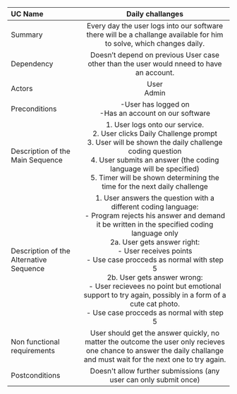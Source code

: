 
| UC Name	  | Daily challanges |
| :---        |    :----:   |
| Summary      | Every day the user logs into our software there will be a challange available for him to solve, which changes daily.       |
| Dependency   | Doesn’t depend on previous User case other than the user would nneed to have an account.   |
| Actors   | User <br> Admin    |
| Preconditions   | -User has logged on <br> -Has an account on our software        |
| Description of the Main Sequence   | 1.	User logs onto our service.  <br>  2.	User clicks Daily Challenge prompt <br> 3.	User will be shown the daily challenge coding question  <br>4.	User submits an answer (the coding language will be specified) <br>5.	Timer will be shown determining the time for the next daily challenge     |
| Description of the Alternative Sequence   | 1. User answers the question with a different coding language: <br>- Program rejects his answer and demand it be written in the specified coding language only  <br>2a. User gets answer right: <br>-	User receives points<br>-	Use case procceds as normal with step 5<br>2b. User gets answer wrong: <br>-	User recievees no point but emotional support to try again, possibly in a form of a cute cat photo. <br>-	Use case procceds as normal with step 5      |
| Non functional requirements   | User should get the answer quickly, no matter the outcome the user only recieves one chance to answer the daily challange and must wait for the next one to try again.      |
| Postconditions   | Doesn't allow further submissions (any user can only submit once) |
